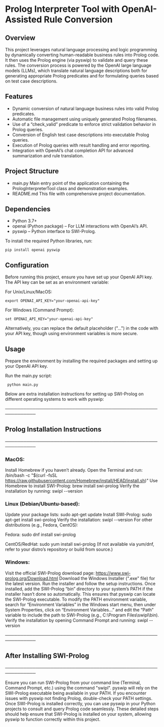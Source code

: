 # Prolog Interpreter Tool with OpenAI-Assisted Rule Conversion

## Overview
This project leverages natural language processing and logic programming by dynamically converting human-readable business rules into Prolog code. It then uses the Prolog engine (via pyswip) to validate and query these rules. The conversion process is powered by the OpenAI large language models (LLMs), which translate natural language descriptions both for generating appropriate Prolog predicates and for formulating queries based on test case descriptions.

## Features
- Dynamic conversion of natural language business rules into valid Prolog predicates.
- Automatic file management using uniquely generated Prolog filenames.
- Use of a “check_valid” predicate to enforce strict validation behavior in Prolog queries.
- Conversion of English test case descriptions into executable Prolog queries.
- Execution of Prolog queries with result handling and error reporting.
- Integration with OpenAI’s chat completion API for advanced summarization and rule translation.

## Project Structure
- main.py        Main entry point of the application containing the PrologInterpreterTool class and demonstration examples.
- README.md      This file with comprehensive project documentation.

## Dependencies
- Python 3.7+
- openai (Python package) – For LLM interactions with OpenAI’s API.
- pyswip – Python interface to SWI-Prolog.

To install the required Python libraries, run:
```
pip install openai pyswip
```
## Configuration
Before running this project, ensure you have set up your OpenAI API key. The API key can be set as an environment variable:

For Unix/Linux/MacOS:
```
export OPENAI_API_KEY="your-openai-api-key"
```
For Windows (Command Prompt):
```
set OPENAI_API_KEY="your-openai-api-key"
```
Alternatively, you can replace the default placeholder ("...") in the code with your API key, though using environment variables is more secure.

## Usage
Prepare the environment by installing the required packages and setting up your OpenAI API key.

Run the main.py script:
```
 python main.py
```

Below are extra installation instructions for setting up SWI-Prolog on different operating systems to work with pyswip:

────────────────────────────────────────────────────────────
## Prolog Installation Instructions
────────────────────────────────────────────────────────────

### MacOS:

Install Homebrew if you haven’t already. Open the Terminal and run: /bin/bash -c "$(curl -fsSL https://raw.githubusercontent.com/Homebrew/install/HEAD/install.sh)"
Use Homebrew to install SWI-Prolog: brew install swi-prolog
Verify the installation by running: swipl --version

### Linux (Debian/Ubuntu-based):

Update your package lists: sudo apt-get update
Install SWI-Prolog: sudo apt-get install swi-prolog
Verify the installation: swipl --version
For other distributions (e.g., Fedora, CentOS):

Fedora: sudo dnf install swi-prolog

CentOS/RedHat: sudo yum install swi-prolog (If not available via yum/dnf, refer to your distro’s repository or build from source.)

### Windows:

Visit the official SWI-Prolog download page: https://www.swi-prolog.org/Download.html
Download the Windows Installer (".exe" file) for the latest version.
Run the installer and follow the setup instructions.
Once installed, add the SWI-Prolog “bin” directory to your system’s PATH if the installer hasn’t done so automatically. This ensures that pyswip can locate the SWI-Prolog executable.
To modify the PATH environment variable, search for “Environment Variables” in the Windows start menu, then under System Properties, click on “Environment Variables...” and edit the “Path” variable to include the path to SWI-Prolog (e.g., C:\Program Files\swipl\bin).
Verify the installation by opening Command Prompt and running: swipl --version

────────────────────────────────────────────────────────────
## After Installing SWI-Prolog
────────────────────────────────────────────────────────────

Ensure you can run SWI-Prolog from your command line (Terminal, Command Prompt, etc.) using the command "swipl".
pyswip will rely on the SWI-Prolog executable being available in your PATH. If you encounter issues with pyswip not finding Prolog, double-check your PATH settings.
Once SWI-Prolog is installed correctly, you can use pyswip in your Python projects to consult and query Prolog code seamlessly.
These detailed steps should help ensure that SWI-Prolog is installed on your system, allowing pyswip to function correctly within this project.
